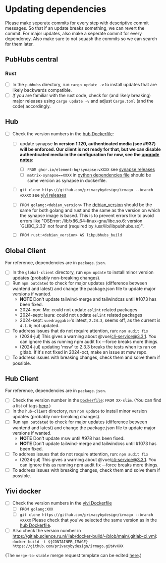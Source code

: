 # Updating dependencies

Please make seperate commits for every step with descriptive commit messages. So that if an update breaks something, we can revert the commit.  For major updates, also make a seperate commit for every dependency.
Also make sure to not squash the commits so we can search for them later.

## PubHubs central
### Rust
 - [ ] In the `pubhubs` directory, run `cargo update -v` to install updates that are likely backwards compatible. 
 - [ ] *If* you are familiar with the rust code, check for (and likely breaking) major releases using `cargo update -v` and adjust `Cargo.toml` (and the code) accordingly.

## Hub
 - [ ] Check the version numbers in the [hub Dockerfile](pubhubs_hub/Dockerfile):
   - [ ] update synapse **In version 1.120, authenticated media (see #937) will be enforced. Our client is not ready for that, but we can disable authenticated media in the configuration for now, see the [upgrade notes](https://element-hq.github.io/synapse/v1.120/upgrade.html#authenticated-media-is-now-enforced-by-default)**:
     - [ ] `FROM ghcr.io/element-hq/synapse:vXXXX` see [synapse releases](https://github.com/element-hq/synapse/releases)
     - [ ] `matrix-synapse==XXXX` in [python dependencies file](pubhubs_hub/requirements.txt) should be same version as synapse in dockerfile. 
   - [ ] `git clone https://github.com/privacybydesign/irmago --branch vXXXX` see [yivi releases](https://github.com/privacybydesign/irmago/releases)
   - [ ] `FROM golang:<debian_version>` The [debian_version](https://www.debian.org/releases/stable/) should be the same for both golang and rust and the same as the version on which the synapse image is based. This is to prevent errors like to avoid errors like "OSError: /lib/x86_64-linux-gnu/libc.so.6: version `GLIBC_2.33' not found (required by /usr/lib/libpubhubs.so)".
   - [ ] `FROM rust:<debian_version> AS libpubhubs_build`


## Global Client

For reference, dependencies are in `package.json`.

- [ ] In the `global-client` directory, run `npm update` to install minor version updates (probably non-breaking changes).
- [ ] Run `npm outdated` to check for major updates (difference between wantend and latest) and change the package.json file to update major versions if wanted. 
  - **NOTE** Don't update tailwind-merge and tailwindcss until #1073 has been fixed.
  - 2024-nov: Mo:  could not update `eslint` related packages
  - 2024-sept: laura:  could not update `eslint` related packages
  - 2024-sept: `vuedraggable`'s latest, `2.24.3`, seems off, as the current is `4.1.0`; not updated.
- [ ] To address issues that do not require attention, run: `npm audit fix`
  - (2024-jul) This gives a warning about @vue/cli-service@3.3.1. You can ignore this as running npm audit fix --force breaks more things.
  - (2024-jul) updating 'msw' to 2.3.3 breaks the tests when its ran on gitlab. If it's not fixed in 2024-oct, make an issue at msw repo.
- [ ] To address issues with breaking changes, check them and solve them if possible.

## Hub Client

For reference, dependencies are in `package.json`.

- [ ] Check the version number in the [`Dockerfile`](hub-client/Dockerfile): `FROM XX-slim`.  (You can find a list of tags [here](https://hub.docker.com/_/node/tags?name=slim).)
- [ ] In the `hub-client` directory, run `npm update` to install minor version updates (probably non-breaking changes).
- [ ] Run `npm outdated` to check for major updates (difference between wantend and latest) and change the package.json file to update major versions if wanted.
  - **NOTE** Don't update msw until #978 has been fixed.
  - **NOTE** Don't update tailwind-merge and tailwindcss until #1073 has been fixed.
- [ ] To address issues that do not require attention, run: `npm audit fix`
  - (2024-jul) This gives a warning about @vue/cli-service@3.3.1. You can ignore this as running npm audit fix --force breaks more things.
- [ ] To address issues with breaking changes, check them and solve them if possible.

## Yivi docker
 - [ ] Check the version numbers in the [yivi Dockerfile](docker_yivi/Dockerfile)
   - [ ] `FROM golang:XXX`
   - [ ] `git clone https://github.com/privacybydesign/irmago --branch vXXXX` Please check that you've selected the same version as in the [hub Dockerfile](pubhubs_hub/Dockerfile).
 - [ ] Also check the version number in https://gitlab.science.ru.nl/ilab/docker-build/-/blob/main/.gitlab-ci.yml: `docker build -t ${CONTAINER_IMAGE} https://github.com/privacybydesign/irmago.git#vXXX`

  (The `merge-to-stable` merge request template can be edited [here](https://gitlab.science.ru.nl/ilab/pubhubs_canonical/-/edit/main/.gitlab/issue_templates/update-dependencies.md).)

